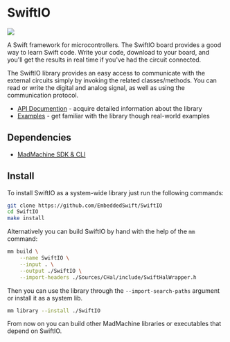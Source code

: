 # SwiftIO

![](https://github.com/madmachineio/SwiftIO/raw/master/Assets/SwiftIO-Board.png)

A Swift framework for microcontrollers. The SwiftIO board provides a good way to learn Swift code. Write your code, download to your board, and you'll get the results in real time if you've had the circuit connected.

The SwiftIO library provides an easy access to communicate with the external circuits simply by invoking the related classes/methods. You can read or write the digital and analog signal, as well as using the communication protocol.

* [API Documention](https://madmachineio.github.io/SwiftIO/) - acquire detailed information about the library
* [Examples](https://github.com/EmbeddedSwift/MadMachineExamples) - get familiar with the library though real-world examples


## Dependencies 

- [MadMachine SDK & CLI](https://github.com/EmbeddedSwift/MadMachine)

## Install

To install SwiftIO as a system-wide library just run the following commands:

```sh
git clone https://github.com/EmbeddedSwift/SwiftIO
cd SwiftIO
make install
```

Alternatively you can build SwiftIO by hand with the help of the `mm` command:

```sh
mm build \
    --name SwiftIO \
    --input . \
    --output ./SwiftIO \
    --import-headers ./Sources/CHal/include/SwiftHalWrapper.h
```

Then you can use the library through the `--import-search-paths` argument or install it as a system lib.

```sh
mm library --install ./SwiftIO
```

From now on you can build other MadMachine libraries or executables that depend on SwiftIO.
